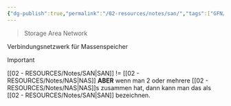 ```yaml
---
{"dg-publish":true,"permalink":"/02-resources/notes/san/","tags":["GFN/prüfungsrelevant/AP1","netzwerk","speicher"],"updated":"2024-08-18T18:44:38.000+02:00"}
---
```


> Storage Area Network 

Verbindungsnetzwerk für Massenspeicher

>[!important] 
>[[02 - RESOURCES/Notes/SAN\|SAN]]  != [[02 - RESOURCES/Notes/NAS\|NAS]]
>**ABER** wenn man 2 oder mehrere [[02 - RESOURCES/Notes/NAS\|NAS]]s zusammen hat, dann kann man das als [[02 - RESOURCES/Notes/SAN\|SAN]] bezeichnen.
